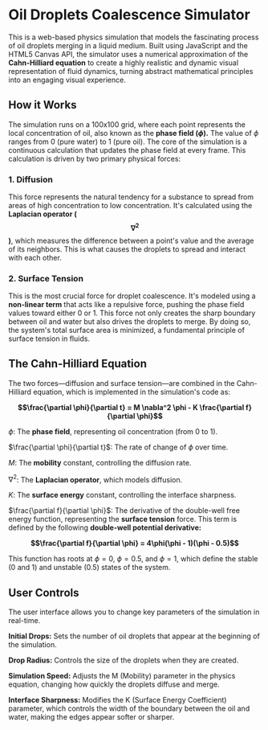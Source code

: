 # Oil Droplets Coalescence Simulator
This is a web-based physics simulation that models the fascinating process of oil droplets merging in a liquid medium. Built using JavaScript and the HTML5 Canvas API, the simulator uses a numerical approximation of the **Cahn-Hilliard equation** to create a highly realistic and dynamic visual representation of fluid dynamics, turning abstract mathematical principles into an engaging visual experience.

## How it Works
The simulation runs on a 100x100 grid, where each point represents the local concentration of oil, also known as the **phase field ($ϕ$).** The value of $ϕ$ ranges from 0 (pure water) to 1 (pure oil).
The core of the simulation is a continuous calculation that updates the phase field at every frame. This calculation is driven by two primary physical forces:

### 1. Diffusion
This force represents the natural tendency for a substance to spread from areas of high concentration to low concentration. It's calculated using the **Laplacian operator ($$∇^2$$)**, which measures the difference between a point's value and the average of its neighbors. This is what causes the droplets to spread and interact with each other.

### 2. Surface Tension
This is the most crucial force for droplet coalescence. It's modeled using a **non-linear term** that acts like a repulsive force, pushing the phase field values toward either 0 or 1. This force not only creates the sharp boundary between oil and water but also drives the droplets to merge. By doing so, the system's total surface area is minimized, a fundamental principle of surface tension in fluids.

## The Cahn-Hilliard Equation
The two forces—diffusion and surface tension—are combined in the Cahn-Hilliard equation, which is implemented in the simulation's code as:

**<p style="text-align: center;">$$\frac{\partial \phi}{\partial t} = M \nabla^2 \phi - K \frac{\partial f}{\partial \phi}$$</p>**

$\phi$: The **phase field**, representing oil concentration (from 0 to 1).

$\frac{\partial \phi}{\partial t}$: The rate of change of $\phi$ over time.

$M$: The **mobility** constant, controlling the diffusion rate.

$\nabla^2$: The **Laplacian operator**, which models diffusion.

$K$: The **surface energy** constant, controlling the interface sharpness.

$\frac{\partial f}{\partial \phi}$: The derivative of the double-well free energy function, representing the **surface tension** force. This term is defined by the following **double-well potential derivative:**

**<p style="text-align: center;">$$\frac{\partial f}{\partial \phi} = 4\phi(\phi - 1)(\phi - 0.5)$$</p>**

This function has roots at $\phi = 0$, $\phi = 0.5$, and $\phi = 1$, which define the stable (0 and 1) and unstable (0.5) states of the system.

## User Controls
The user interface allows you to change key parameters of the simulation in real-time.

**Initial Drops:** Sets the number of oil droplets that appear at the beginning of the simulation.

**Drop Radius:** Controls the size of the droplets when they are created.

**Simulation Speed:** Adjusts the M (Mobility) parameter in the physics equation, changing how quickly the droplets diffuse and merge.

**Interface Sharpness:** Modifies the K (Surface Energy Coefficient) parameter, which controls the width of the boundary between the oil and water, making the edges appear softer or sharper.
